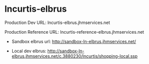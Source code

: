 # lncurtis-elbrus

Production Dev URL:  lncurtis-elbrus.jhmservices.net

Production Reference URL:  lncurtis-reference-elbrus.jhmservices.net

- Sandbox elbrus url: http://sandbox-ln-elbrus.jhmservices.net/

- Local dev elbrus: http://sandbox-ln-elbrus.jhmservices.net/c.3880230/lncurtis/shopping-local.ssp

